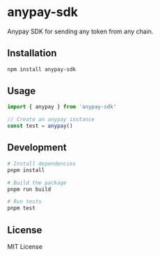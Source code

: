 # anypay-sdk

Anypay SDK for sending any token from any chain.

## Installation

```bash
npm install anypay-sdk
```

## Usage

```typescript
import { anypay } from 'anypay-sdk'

// Create an anypay instance
const test = anypay()
```

## Development

```bash
# Install dependencies
pnpm install

# Build the package
pnpm run build

# Run tests
pnpm test
```

## License

MIT License
